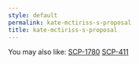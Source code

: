 ```yaml
---
style: default
permalink: kate-mctiriss-s-proposal
title: kate-mctiriss-s-proposal
---
```

You may also like:
[SCP-1780](http://scp-wiki.net/scp-1780)
[SCP-411](http://scp-wiki.net/scp-411)